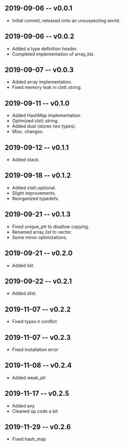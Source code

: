 ## 2019-09-06 -- v0.0.1

* Initial commit, released onto an unsuspecting world.

## 2019-09-06 -- v0.0.2

* Added a type definition header.
* Completed implementation of array_list.

## 2019-09-07 -- v0.0.3

* Added array implementation.
* Fixed memory leak in clstl::string.

## 2019-09-11 -- v0.1.0

* Added HashMap implementation.
* Optimized clstl::string.
* Added dual (stores two types).
* Misc. changes.

## 2019-09-12 -- v0.1.1

* Added stack.

## 2019-09-18 -- v0.1.2

* Added clstl::optional.
* Slight improvements.
* Reorganized typedefs.

## 2019-09-21 -- v0.1.3

* Fixed unique_ptr to disallow copying.
* Renamed array_list to vector.
* Some minor optimizations.

## 2019-09-21 -- v0.2.0

* Added list.

## 2019-09-22 -- v0.2.1

* Added slist.

## 2019-11-07 -- v0.2.2

* Fixed types.h conflict

## 2019-11-07 -- v0.2.3

* Fixed installation error

## 2019-11-08 -- v0.2.4

* Added weak_ptr

## 2019-11-17 -- v0.2.5

* Added any
* Cleaned up code a bit

## 2019-11-29 -- v0.2.6

* Fixed hash_map